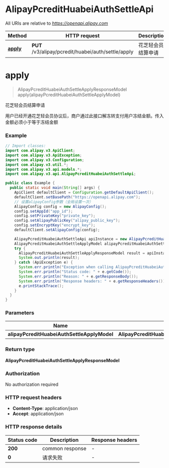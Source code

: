 # AlipayPcreditHuabeiAuthSettleApi

All URIs are relative to *https://openapi.alipay.com*

| Method | HTTP request | Description |
|------------- | ------------- | -------------|
| [**apply**](AlipayPcreditHuabeiAuthSettleApi.md#apply) | **PUT** /v3/alipay/pcredit/huabei/auth/settle/apply | 花芝轻会员结算申请 |


<a name="apply"></a>
# **apply**
> AlipayPcreditHuabeiAuthSettleApplyResponseModel apply(alipayPcreditHuabeiAuthSettleApplyModel)

花芝轻会员结算申请

用户已经开通花芝轻会员协议后，商户通过此接口解冻转支付用户冻结金额。传入金额必须小于等于冻结金额

### Example
```java
// Import classes:
import com.alipay.v3.ApiClient;
import com.alipay.v3.ApiException;
import com.alipay.v3.Configuration;
import com.alipay.v3.util.*;
import com.alipay.v3.api.models.*;
import com.alipay.v3.api.AlipayPcreditHuabeiAuthSettleApi;

public class Example {
  public static void main(String[] args) {
    ApiClient defaultClient = Configuration.getDefaultApiClient();
    defaultClient.setBasePath("https://openapi.alipay.com");
    // 设置alipayConfig参数（全局设置一次）
    AlipayConfig config = new AlipayConfig();
    config.setAppId("app_id");
    config.setPrivateKey("private_key");
    config.setAlipayPublicKey("alipay_public_key");
    config.setEncryptKey("encrypt_key");
    defaultClient.setAlipayConfig(config);

    AlipayPcreditHuabeiAuthSettleApi apiInstance = new AlipayPcreditHuabeiAuthSettleApi(defaultClient);
    AlipayPcreditHuabeiAuthSettleApplyModel alipayPcreditHuabeiAuthSettleApplyModel = new AlipayPcreditHuabeiAuthSettleApplyModel(); // AlipayPcreditHuabeiAuthSettleApplyModel | 
    try {
      AlipayPcreditHuabeiAuthSettleApplyResponseModel result = apiInstance.apply(alipayPcreditHuabeiAuthSettleApplyModel);
      System.out.println(result);
    } catch (ApiException e) {
      System.err.println("Exception when calling AlipayPcreditHuabeiAuthSettleApi#apply");
      System.err.println("Status code: " + e.getCode());
      System.err.println("Reason: " + e.getResponseBody());
      System.err.println("Response headers: " + e.getResponseHeaders());
      e.printStackTrace();
    }
  }
}
```

### Parameters

| Name | Type | Description  | Notes |
|------------- | ------------- | ------------- | -------------|
| **alipayPcreditHuabeiAuthSettleApplyModel** | **AlipayPcreditHuabeiAuthSettleApplyModel**|  | [optional] |

### Return type

**AlipayPcreditHuabeiAuthSettleApplyResponseModel**

### Authorization

No authorization required

### HTTP request headers

 - **Content-Type**: application/json
 - **Accept**: application/json

### HTTP response details
| Status code | Description | Response headers |
|-------------|-------------|------------------|
| **200** | common response |  -  |
| **0** | 请求失败 |  -  |

